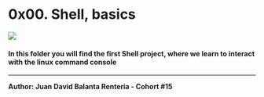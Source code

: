 # 0x00. Shell, basics
[![](https://www.holbertonschool.com/holberton-logo.png)](http://https://www.holbertonschool.com/holberton-logo.png)
#### In this folder you will find the first Shell project, where we learn to interact with the linux command console

------------


**Author: Juan David Balanta Renteria - Cohort #15**